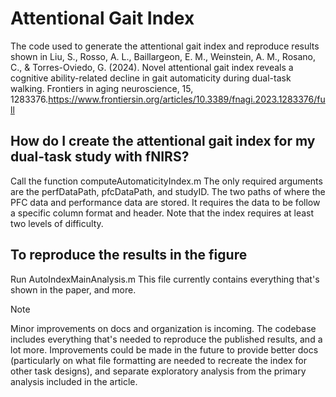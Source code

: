 # Attentional Gait Index

The code used to generate the attentional gait index and reproduce results shown in Liu, S., Rosso, A. L., Baillargeon, E. M., Weinstein, A. M., Rosano, C., & Torres-Oviedo, G. (2024). Novel attentional gait index reveals a cognitive ability-related decline in gait automaticity during dual-task walking. Frontiers in aging neuroscience, 15, 1283376.https://www.frontiersin.org/articles/10.3389/fnagi.2023.1283376/full

## How do I create the attentional gait index for my dual-task study with fNIRS? 
Call the function computeAutomaticityIndex.m
The only required arguments are the perfDataPath, pfcDataPath, and studyID. The two paths of where the PFC data and performance data are stored. It requires the data to be follow a specific column format and header.
Note that the index requires at least two levels of difficulty.

## To reproduce the results in the figure
Run AutoIndexMainAnalysis.m
This file currently contains everything that's shown in the paper, and more.

> [!NOTE]
>Minor improvements on docs and organization is incoming. The codebase includes everything that's needed to reproduce the published results, and a lot more. Improvements could be made in the future to provide better docs (particularly on what file formatting are needed to recreate the index for other task designs), and separate exploratory analysis from the primary analysis included in the article. 
